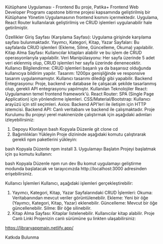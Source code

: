 Kütüphane Uygulaması - Frontend
Bu proje, Patika+ Frontend Web Developer Programı capstone bitirme projesi kapsamında geliştirilmiş bir Kütüphane Yönetim Uygulamasının frontend kısmını içermektedir. Uygulama, React Router kullanılarak geliştirilmiş ve CRUD işlemleri uygulanabilir hale getirilmiştir.

Özellikler
Giriş Sayfası (Karşılama Sayfası): Uygulama girişinde karşılama sayfası bulunmaktadır.
Yayımcı, Kategori, Kitap, Yazar Sayfaları: Bu sayfalarda CRUD işlemleri (Ekleme, Silme, Güncelleme, Okuma) yapılabilir.
Kitap Alma Sayfası: Kullanıcılar kitapları alabilir ve bu işlem de CRUD operasyonlarıyla yapılabilir.
Veri Manipülasyonu: Her sayfa üzerinde 5 adet veri eklenmiş olup, CRUD işlemleri her sayfa üzerinde denenecektir.
Kullanıcı Bilgilendirme: CRUD işlemleri başarılı ya da başarısız olduğunda kullanıcıya bildirim yapılır.
Tasarım: 1200px genişliğinde ve responsive tasarım uygulanmamıştır. Kullanıcı tasarımı dilediği gibi yapabilir.
Backend Entegrasyonu: Proje, backend ve database ile çalışacak şekilde tasarlanmış olup, gerekli API entegrasyonu yapılmıştır.
Kullanılan Teknolojiler
React: Uygulamanın temel frontend framework'ü.
React Router: SPA (Single Page Application) için yönlendirme işlemleri.
CSS/Material/Bootstrap: Kullanıcı arayüzü için stil seçimleri.
Axios: Backend API'leri ile iletişim için HTTP istemcisi.
Backend API: Canlı veritabanı ve backend ile çalışmaktadır.
Proje Kurulumu
Bu projeyi yerel makinenizde çalıştırmak için aşağıdaki adımları izleyebilirsiniz:

1. Depoyu Klonlayın
bash
Kopyala
Düzenle
git clone <repository-url>
cd <repository-directory>
2. Bağımlılıkları Yükleyin
Proje dizininde aşağıdaki komutu çalıştırarak gerekli npm paketlerini yükleyin:

bash
Kopyala
Düzenle
npm install
3. Uygulamayı Başlatın
Projeyi başlatmak için şu komutu kullanın:

bash
Kopyala
Düzenle
npm run dev
Bu komut uygulamayı geliştirme modunda başlatacak ve tarayıcınızda http://localhost:3000 adresinden erişebilirsiniz.

Kullanıcı İşlemleri
Kullanıcı, aşağıdaki işlemleri gerçekleştirebilir:

1. Yayımcı, Kategori, Kitap, Yazar Sayfalarındaki CRUD İşlemleri:
Okuma: Veritabanından mevcut veriler görüntülenebilir.
Ekleme: Yeni bir öğe (Yayımcı, Kategori, Kitap, Yazar) eklenebilir.
Güncelleme: Mevcut bir öğe güncellenebilir.
Silme: Bir öğe silinebilir.
2. Kitap Alma Sayfası:
Kitaplar listelenebilir.
Kullanıcılar kitap alabilir.
Proje Canlı Linki
Projenizin canlı sürümüne şu linkten ulaşabilirsiniz:

https://libraryappmain.netlify.app/

Katkıda Bulunma
